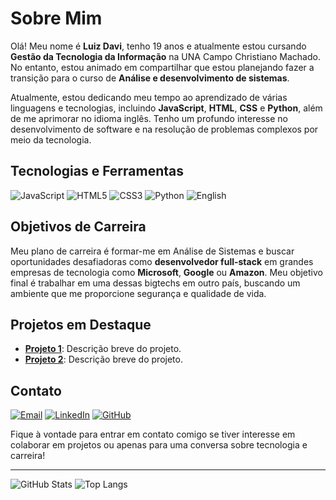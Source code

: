 # Sobre Mim

Olá! Meu nome é **Luiz Davi**, tenho 19 anos e atualmente estou cursando **Gestão da Tecnologia da Informação** na UNA Campo Christiano Machado. No entanto, estou animado em compartilhar que estou planejando fazer a transição para o curso de **Análise e desenvolvimento de sistemas**.

Atualmente, estou dedicando meu tempo ao aprendizado de várias linguagens e tecnologias, incluindo **JavaScript**, **HTML**, **CSS** e **Python**, além de me aprimorar no idioma inglês. Tenho um profundo interesse no desenvolvimento de software e na resolução de problemas complexos por meio da tecnologia.

## Tecnologias e Ferramentas

![JavaScript](https://img.shields.io/badge/JavaScript-323330?style=for-the-badge&logo=javascript&logoColor=F7DF1E)
![HTML5](https://img.shields.io/badge/HTML5-E34F26?style=for-the-badge&logo=html5&logoColor=white)
![CSS3](https://img.shields.io/badge/CSS3-1572B6?style=for-the-badge&logo=css3&logoColor=white)
![Python](https://img.shields.io/badge/Python-3776AB?style=for-the-badge&logo=python&logoColor=white)
![English](https://img.shields.io/badge/English-B2%20Level-blue?style=for-the-badge)

## Objetivos de Carreira

Meu plano de carreira é formar-me em Análise de Sistemas e buscar oportunidades desafiadoras como **desenvolvedor full-stack** em grandes empresas de tecnologia como **Microsoft**, **Google** ou **Amazon**. Meu objetivo final é trabalhar em uma dessas bigtechs em outro país, buscando um ambiente que me proporcione segurança e qualidade de vida.

## Projetos em Destaque

- [**Projeto 1**](https://github.com/vazimm/projeto1): Descrição breve do projeto.
- [**Projeto 2**](https://github.com/vazimm/projeto2): Descrição breve do projeto.

## Contato

[![Email](https://img.shields.io/badge/Email-D14836?style=for-the-badge&logo=gmail&logoColor=white)](mailto:vazimm@hotmail.com)
[![LinkedIn](https://img.shields.io/badge/LinkedIn-0077B5?style=for-the-badge&logo=linkedin&logoColor=white)](https://www.linkedin.com/in/vazimm/)
[![GitHub](https://img.shields.io/badge/GitHub-100000?style=for-the-badge&logo=github&logoColor=white)](https://github.com/vazimm)

Fique à vontade para entrar em contato comigo se tiver interesse em colaborar em projetos ou apenas para uma conversa sobre tecnologia e carreira!

---

![GitHub Stats](https://github-readme-stats.vercel.app/api?username=vazimm&show_icons=true&theme=radical)
![Top Langs](https://github-readme-stats.vercel.app/api/top-langs/?username=vazimm&layout=compact&theme=radical)


<!---
vazimm/vazimm is a ✨ special ✨ repository because its `README.md` (this file) appears on your GitHub profile.
You can click the Preview link to take a look at your changes.
--->
